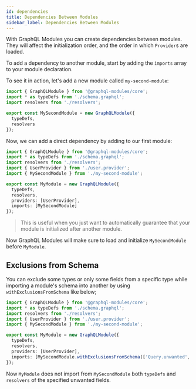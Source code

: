 ```yaml
---
id: dependencies
title: Dependencies Between Modules
sidebar_label: Dependencies Between Modules
---
```


With GraphQL Modules you can create dependencies between modules.
They will affect the initialization order, and the order in which `Provider`s are loaded.

To add a dependency to another module, start by adding the `imports` array to your module declaration.

To see it in action, let's add a new module called `my-second-module`:

```typescript
import { GraphQLModule } from '@graphql-modules/core';
import * as typeDefs from './schema.graphql';
import resolvers from './resolvers';

export const MySecondModule = new GraphQLModule({
  typeDefs,
  resolvers
});
```

Now, we can add a direct dependency by adding to our first module:

```typescript
import { GraphQLModule } from '@graphql-modules/core';
import * as typeDefs from './schema.graphql';
import resolvers from './resolvers';
import { UserProvider } from './user.provider';
import { MySecondModule } from './my-second-module';

export const MyModule = new GraphQLModule({
  typeDefs,
  resolvers,
  providers: [UserProvider],
  imports: [MySecondModule]
});
```

> This is useful when you just want to automatically guarantee that your module is initialized after another module.

Now GraphQL Modules will make sure to load and initialize `MySecondModule` before `MyModule`.

## Exclusions from Schema

You can exclude some types or only some fields from a specific type while importing a module's schema into another by using `withExclusionsFromSchema` like below;

```typescript
import { GraphQLModule } from '@graphql-modules/core';
import * as typeDefs from './schema.graphql';
import resolvers from './resolvers';
import { UserProvider } from './user.provider';
import { MySecondModule } from './my-second-module';

export const MyModule = new GraphQLModule({
  typeDefs,
  resolvers,
  providers: [UserProvider],
  imports: [MySecondModule.withExclusionsFromSchema(['Query.unwanted', 'Unwanted.*'])]
});
```

Now `MyModule` does not import from `MySecondModule` both `typeDefs` and `resolvers` of the specified unwanted fields.
